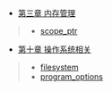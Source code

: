 - [第三章 内存管理](chapter3.md)
> - [scope_ptr](chapter3_1.md)
- [第十章 操作系统相关](chapter10.md)
> - [filesystem](chapter10_3.md)
> - [program_options](chapter10_4.md)